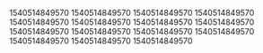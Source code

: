 1540514849570
1540514849570
1540514849570
1540514849570
1540514849570
1540514849570
1540514849570
1540514849570
1540514849570
1540514849570
1540514849570
1540514849570
1540514849570
1540514849570
1540514849570